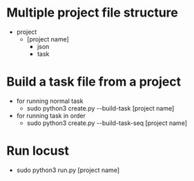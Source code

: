 # Multiple project file structure

* project
  * [project name]
    * json
    * task
 



# Build a task file from a project
* for running normal task
  * sudo python3 create.py --build-task [project name]
* for running task in order
  * sudo python3 create.py --build-task-seq [project name]
 
 # Run locust
 * sudo python3 run.py [project name]
